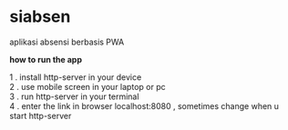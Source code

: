 # siabsen

aplikasi absensi berbasis PWA  </br>

<b>how to run the app</b>  </br>

1 . install http-server in your device </br>
2 . use mobile screen in your laptop or pc </br>
3 . run http-server in your terminal </br> 
4 . enter the link in browser localhost:8080 , sometimes change when u start http-server </br>
